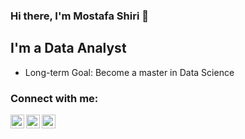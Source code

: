 ### Hi there, I'm Mostafa Shiri 👋

## I'm a Data Analyst


- Long-term Goal: Become a master in Data Science

### Connect with me:


[<img align="left" alt="codeSTACKr | Twitter" width="22px" src="https://cdn.jsdelivr.net/npm/simple-icons@v3/icons/twitter.svg" />][twitter]
[<img align="left" alt="codeSTACKr | LinkedIn" width="22px" src="https://cdn.jsdelivr.net/npm/simple-icons@v3/icons/linkedin.svg" />][linkedin]
[<img align="left" alt="codeSTACKr | Instagram" width="22px" src="https://cdn.jsdelivr.net/npm/simple-icons@v3/icons/instagram.svg" />][instagram]

<br />
<br/>






[twitter]: https://twitter.com/mostafaa_shirii
[instagram]: https://www.instagram.com/Mostaf_shiri/
[linkedin]: https://www.linkedin.com/in/shirii-mostafaa/
